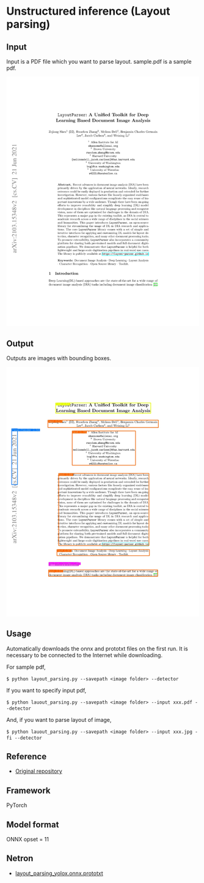 # Unstructured inference (Layout parsing)
## Input
Input is a PDF file which you want to parse layout. sample.pdf is a sample pdf.

![Input](input.jpg)

## Output
Outputs are images with bounding boxes.

![Output](output.jpg)

## Usage
Automatically downloads the onnx and prototxt files on the first run. It is necessary to be connected to the Internet while downloading.

For sample pdf, 
```
$ python layout_parsing.py --savepath <image folder> --detector
```

If you want to specify input pdf, 
```
$ python lauout_parsing.py --savepath <image folder> --input xxx.pdf --detector
```

And, if you want to parse layout of image,
```
$ python lauout_parsing.py --savepath <image folder> --input xxx.jpg -fi --detector
```

## Reference
- [Original repository](https://github.com/Unstructured-IO/unstructured-inference/tree/main)

## Framework
PyTorch

## Model format
ONNX opset = 11

## Netron
- [layout_parsing_yolox.onnx.prototxt](https://netron.app/?url=https://storage.googleapis.com/ailia-models/layout-parsing/layoyt_parsing_yolox.onnx.prototxt)
